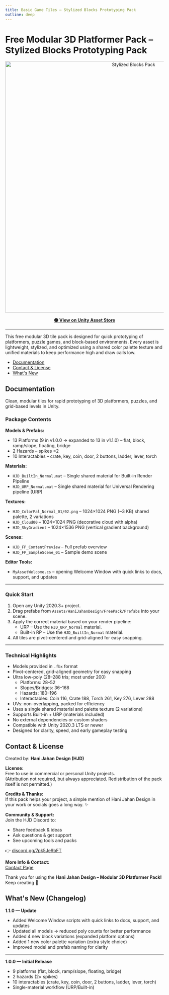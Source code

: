 ```yaml
---
title: Basic Game Tiles – Stylized Blocks Prototyping Pack
outline: deep
---
```


# Free Modular 3D Platformer Pack – Stylized Blocks Prototyping Pack

<!-- Add a header section with the link and preview images -->

<p align="center">
  <a href="https://assetstore.unity.com/packages/3d/environments/lowpoly-platformer-kit-free-modular-stylized-blocks-319018" target="_blank">
    <img src="/products/assets/freepack_header.png" alt="Stylized Blocks Pack" width="800">
  </a>
</p>

<p align="center">
  <a href="https://assetstore.unity.com/packages/3d/environments/lowpoly-platformer-kit-free-modular-stylized-blocks-319018" target="_blank">
    <strong>🟢 View on Unity Asset Store</strong>
  </a>
</p>

---

This free modular 3D tile pack is designed for quick prototyping of platformers, puzzle games, and block-based environments. Every asset is lightweight, stylized, and optimized using a shared color palette texture and unified materials to keep performance high and draw calls low.

- [Documentation](#documentation)
- [Contact & License](#contact-license)
- [What's New](#what-s-new-changelog)


## Documentation
Clean, modular tiles for rapid prototyping of 3D platformers, puzzles, and grid-based levels in Unity.
### Package Contents

**Models & Prefabs:**
- 13 Platforms (9 in v1.0.0 → expanded to 13 in v1.1.0) – flat, block, ramp/slope, floating, bridge 
- 2 Hazards – spikes ×2
- 10 Interactables – crate, key, coin, door, 2 buttons, ladder, lever, torch  

**Materials:**
- `HJD_BuiltIn_Normal.mat` – Single shared material for Built-in Render Pipeline
- `HJD_URP_Normal.mat` – Single shared material for Universal Rendering pipeline (URP)  

**Textures:**
- `HJD_ColorPal_Normal_01/02.png` – 1024×1024 PNG (~3 KB) shared palette, 2 variations  
- `HJD_Cloud00` – 1024×1024 PNG (decorative cloud with alpha)  
- `HJD_SkyGradient` – 1024×1536 PNG (vertical gradient background)  

**Scenes:**
- `HJD_FP_ContentPreview` – Full prefab overview  
- `HJD_FP_SampleScene_01` – Sample demo scene  

**Editor Tools:**
- `MyAssetWelcome.cs` – opening Welcome Window with quick links to docs, support, and updates  

---

### Quick Start
1. Open any Unity 2020.3+ project.  
2. Drag prefabs from `Assets/HaniJahanDesign/FreePack/Prefabs` into your scene.  
3. Apply the correct material based on your render pipeline:  
   - URP – Use the `HJD_URP_Normal` material.  
   - Built-in RP – Use the `HJD_BuiltIn_Normal` material.  
4. All tiles are pivot-centered and grid-aligned for easy snapping.  

---

### Technical Highlights
- Models provided in `.fbx` format  
- Pivot-centered, grid-aligned geometry for easy snapping  
- Ultra low-poly (28–288 tris; most under 200)  
  - Platforms: 28–52  
  - Slopes/Bridges: 36–168  
  - Hazards: 180–196  
  - Interactables: Coin 116, Crate 188, Torch 261, Key 276, Lever 288  
- UVs: non-overlapping, packed for efficiency  
- Uses a single shared material and palette texture (2 variations)  
- Supports Built-in + URP (materials included)  
- No external dependencies or custom shaders  
- Compatible with Unity 2020.3 LTS or newer  
- Designed for clarity, speed, and early gameplay testing  


## Contact & License
Created by: **Hani Jahan Design (HJD)**  

**License:**  
Free to use in commercial or personal Unity projects.  
(Attribution not required, but always appreciated. Redistribution of the pack itself is not permitted.)  

**Credits & Thanks:**  
If this pack helps your project, a simple mention of Hani Jahan Design in your work or socials goes a long way. ✨  

**Community & Support:**  
Join the HJD Discord to:  
- Share feedback & ideas  
- Ask questions & get support  
- See upcoming tools and packs  

👉 [discord.gg/7pk5Je9bFT](https://discord.gg/7pk5Je9bFT)  

**More Info & Contact:**  
[Contact Page](https://www.hanijahan.com/contact)

Thank you for using the **Hani Jahan Design – Modular 3D Platformer Pack!**  
Keep creating 💛


## What's New (Changelog)


**1.1.0 — Update**
- Added Welcome Window scripts with quick links to docs, support, and updates 
- Updated all models → reduced poly counts for better performance  
- Added 4 new block variations (expanded platform options)  
- Added 1 new color palette variation (extra style choice)  
- Improved model and prefab naming for clarity

---

**1.0.0 — Initial Release**
- 9 platforms (flat, block, ramp/slope, floating, bridge)  
- 2 hazards (2× spikes)  
- 10 interactables (crate, key, coin, door, 2 buttons, ladder, lever, torch)  
- Single-material workflow (URP/Built-in)  

